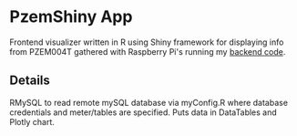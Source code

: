 # PzemShiny App
Frontend visualizer written in R using Shiny framework for displaying info from PZEM004T gathered with Raspberry Pi's running my [backend code](https://github.com/FailingSquare60/pzemBackend).

## Details
RMySQL to read remote mySQL database via myConfig.R where database credentials and meter/tables are specified. Puts data in DataTables and Plotly chart.

